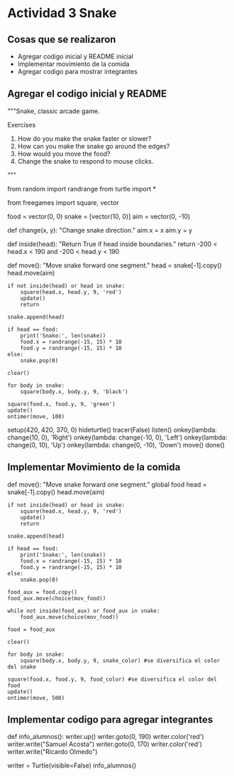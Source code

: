 # Actividad 3 Snake
## Cosas que se realizaron
- Agregar codigo inicial y README inicial
- Implementar movimiento de la comida
- Agregar codigo para mostrar integrantes

## Agregar el codigo inicial y README
"""Snake, classic arcade game.

Exercises

1. How do you make the snake faster or slower?
2. How can you make the snake go around the edges?
3. How would you move the food?
4. Change the snake to respond to mouse clicks.

"""

from random import randrange
from turtle import *

from freegames import square, vector

food = vector(0, 0)
snake = [vector(10, 0)]
aim = vector(0, -10)


def change(x, y):
    "Change snake direction."
    aim.x = x
    aim.y = y


def inside(head):
    "Return True if head inside boundaries."
    return -200 < head.x < 190 and -200 < head.y < 190


def move():
    "Move snake forward one segment."
    head = snake[-1].copy()
    head.move(aim)

    if not inside(head) or head in snake:
        square(head.x, head.y, 9, 'red')
        update()
        return

    snake.append(head)

    if head == food:
        print('Snake:', len(snake))
        food.x = randrange(-15, 15) * 10
        food.y = randrange(-15, 15) * 10
    else:
        snake.pop(0)

    clear()

    for body in snake:
        square(body.x, body.y, 9, 'black')

    square(food.x, food.y, 9, 'green')
    update()
    ontimer(move, 100)


setup(420, 420, 370, 0)
hideturtle()
tracer(False)
listen()
onkey(lambda: change(10, 0), 'Right')
onkey(lambda: change(-10, 0), 'Left')
onkey(lambda: change(0, 10), 'Up')
onkey(lambda: change(0, -10), 'Down')
move()
done()

## Implementar Movimiento de la comida
def move():
    "Move snake forward one segment."
    global food
    head = snake[-1].copy()
    head.move(aim)

    if not inside(head) or head in snake:
        square(head.x, head.y, 9, 'red')
        update()
        return

    snake.append(head)

    if head == food:
        print('Snake:', len(snake))
        food.x = randrange(-15, 15) * 10
        food.y = randrange(-15, 15) * 10
    else:
        snake.pop(0)

    food_aux = food.copy()
    food_aux.move(choice(mov_food))
    
    while not inside(food_aux) or food_aux in snake:
        food_aux.move(choice(mov_food))
        
    food = food_aux
    
    clear()

    for body in snake:
        square(body.x, body.y, 9, snake_color) #se diversifica el color del snake

    square(food.x, food.y, 9, food_color) #se diversifica el color del food
    update()
    ontimer(move, 500)

## Implementar codigo para agregar integrantes
def info_alumnos():
    writer.up()
    writer.goto(0, 190)
    writer.color('red')
    writer.write("Samuel Acosta")
    writer.goto(0, 170)
    writer.color('red')
    writer.write("Ricardo Olmedo")

writer = Turtle(visible=False)
info_alumnos()
